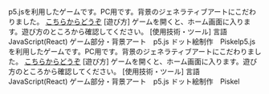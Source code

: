 p5.jsを利用したゲームです。PC用です。背景のジェネラティブアートにこだわりました。
[こちらからどうぞ](https://kome0208.github.io/generativeart_game/)
[遊び方]
ゲームを開くと、ホーム画面に入ります。遊び方のところから確認してください。
[使用技術・ツール]
言語　JavaScript(React)
ゲーム部分・背景アート　p5.js
ドット絵制作　Piskelp5.jsを利用したゲームです。PC用です。背景のジェネラティブアートにこだわりました。
[こちらからどうぞ](https://kome0208.github.io/generativeart_game/)
[遊び方]
ゲームを開くと、ホーム画面に入ります。遊び方のところから確認してください。
[使用技術・ツール]
言語　JavaScript(React)
ゲーム部分・背景アート　p5.js
ドット絵制作　Piskel
